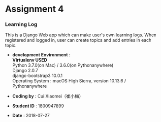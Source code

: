 # Assignment 4

### Learning Log

This is a Django Web app which can make user's own learning logs. When registered and logged in, user can create topics and add entries in each topic.

* **development Environment** :  
**Virtualenv USED**  
Python 3.7.0(on Mac) / 3.6.0(on Pythonanywhere)  
Django 2.0.7  
django-bootstrap3 10.0.1  
Operating System : macOS High Sierra, version 10.13.6 / Pythonanywhere

* **Coding by** : Cui Xiaomei（崔小梅）
* **Student ID** : 1800947899
* **Date** : 2018-07-27
